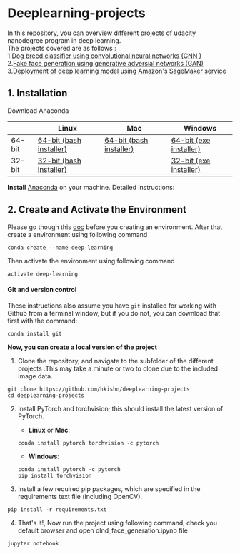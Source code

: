 # Deeplearning-projects

In this repository, you can overview different projects of udacity nanodegree program in deep learning. <br/>
The projects covered are as follows : <br/>
1.[Dog breed classifier using convolutional neural networks (CNN )](./project-dog-classification)<br/>
2.[Fake face generation using generative adversial networks (GAN)](./project-face-generation)<br/>
3.[Deployment of deep learning model using Amazon's SageMaker service](./sagemaker-deployment)<br/>

## 1. Installation
Download Anaconda


|        | Linux | Mac | Windows | 
|--------|-------|-----|---------|
| 64-bit | [64-bit (bash installer)][lin64] | [64-bit (bash installer)][mac64] | [64-bit (exe installer)][win64]
| 32-bit | [32-bit (bash installer)][lin32] |  | [32-bit (exe installer)][win32]

[win64]: https://repo.anaconda.com/archive/Anaconda3-2018.12-Windows-x86_64.exe
[win32]: https://repo.anaconda.com/archive/Anaconda3-2018.12-Windows-x86.exe
[mac64]: https://repo.anaconda.com/archive/Anaconda3-2018.12-MacOSX-x86_64.sh
[lin64]: https://repo.anaconda.com/archive/Anaconda3-2018.12-Linux-x86_64.sh
[lin32]: https://repo.anaconda.com/archive/Anaconda3-2018.12-Linux-x86.sh


**Install** [Anaconda](https://docs.anaconda.com/anaconda/install/) on your machine. Detailed instructions:

## 2. Create and Activate the Environment

Please go though this [doc](https://conda.io/projects/conda/en/latest/user-guide/tasks/manage-environments.html) before you creating an environment.
After that create a environment using following command

```
conda create --name deep-learning
```

Then activate the environment using following command

```
activate deep-learning
```

#### Git and version control
These instructions also assume you have `git` installed for working with Github from a terminal window, but if you do not, you can download that first with the command:
```
conda install git
```

**Now, you can create a local version of the project**

1. Clone the repository, and navigate to the subfolder of the different projects .This may take a minute or two to clone due to the included image data.
```
git clone https://github.com/hkishn/deeplearning-projects
cd deeplearning-projects

```

2. Install PyTorch and torchvision; this should install the latest version of PyTorch.
	
	- __Linux__ or __Mac__: 
	```
	conda install pytorch torchvision -c pytorch 
	```
	- __Windows__: 
	```
	conda install pytorch -c pytorch
	pip install torchvision
	```

3. Install a few required pip packages, which are specified in the requirements text file (including OpenCV).
```
pip install -r requirements.txt
```

4. That's it!, Now run the project using following command, check you default browser and open dlnd_face_generation.ipynb file

```
jupyter notebook
